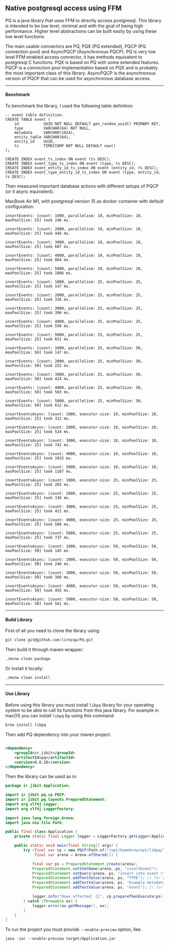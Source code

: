 ## Native postgresql access using FFM

PQ is a java library that uses FFM to directly access postgresql. This library is intended to be low level, minimal and
with the goal of being high performance. Higher level abstractions can be built easily by using these low level
functions.

The main usable connectors are PQ, PQX (PQ extended), PQCP (PQ connection pool) and AsyncPQCP (Asynchronous PQCP). PQ is
very low level FFM enabled access connector, it has methods equivalent to postgresql C functions. PQX is based on PQ
with some extended features. PQCP is a connection pool implementation based on PQX and is probably the most important
class of this library. AsyncPQCP is the asynchronous version of PQCP that can be used for asynchronous database access.

---

#### Benchmark

To benchmark the library, I used the following table definition:

```text
-- event table definition.
CREATE TABLE event (
    id           UUID NOT NULL DEFAULT gen_random_uuid() PRIMARY KEY,
    type         VARCHAR(64) NOT NULL,
    metadata     VARCHAR(1024),
    entity_table VARCHAR(64),
    entity_id    UUID,
    ts           TIMESTAMP NOT NULL DEFAULT now()
);

CREATE INDEX event_ts_index ON event (ts DESC);
CREATE INDEX event_type_ts_index ON event (type, ts DESC);
CREATE INDEX event_entity_id_ts_index ON event (entity_id, ts DESC);
CREATE INDEX event_type_entity_id_ts_index ON event (type, entity_id, ts DESC);
```

Then measured important database actions with different setups of PQCP (or it async equivalent).

MacBook Air M1, with postgresql version 15 as docker container with default configuration:

`insertEvents: [count: 1000, parallelism: 10, minPoolSize: 10, maxPoolSize: 25] took 246 ms.`

`insertEvents: [count: 2000, parallelism: 10, minPoolSize: 10, maxPoolSize: 25] took 446 ms.`

`insertEvents: [count: 3000, parallelism: 10, minPoolSize: 10, maxPoolSize: 25] took 687 ms.`

`insertEvents: [count: 4000, parallelism: 10, minPoolSize: 10, maxPoolSize: 25] took 864 ms.`

`insertEvents: [count: 5000, parallelism: 10, minPoolSize: 10, maxPoolSize: 25] took 1086 ms.`

`insertEvents: [count: 1000, parallelism: 25, minPoolSize: 25, maxPoolSize: 25] took 147 ms.`

`insertEvents: [count: 2000, parallelism: 25, minPoolSize: 25, maxPoolSize: 25] took 316 ms.`

`insertEvents: [count: 3000, parallelism: 25, minPoolSize: 25, maxPoolSize: 25] took 396 ms.`

`insertEvents: [count: 4000, parallelism: 25, minPoolSize: 25, maxPoolSize: 25] took 550 ms.`

`insertEvents: [count: 5000, parallelism: 25, minPoolSize: 25, maxPoolSize: 25] took 651 ms.`

`insertEvents: [count: 1000, parallelism: 25, minPoolSize: 50, maxPoolSize: 50] took 147 ms.`

`insertEvents: [count: 2000, parallelism: 25, minPoolSize: 50, maxPoolSize: 50] took 252 ms.`

`insertEvents: [count: 3000, parallelism: 25, minPoolSize: 50, maxPoolSize: 50] took 424 ms.`

`insertEvents: [count: 4000, parallelism: 25, minPoolSize: 50, maxPoolSize: 50] took 503 ms.`

`insertEvents: [count: 5000, parallelism: 25, minPoolSize: 50, maxPoolSize: 50] took 612 ms.`

`insertEventsAsync: [count: 1000, executor-size: 10, minPoolSize: 10, maxPoolSize: 25] took 312 ms.`

`insertEventsAsync: [count: 2000, executor-size: 10, minPoolSize: 10, maxPoolSize: 25] took 524 ms.`

`insertEventsAsync: [count: 3000, executor-size: 10, minPoolSize: 10, maxPoolSize: 25] took 741 ms.`

`insertEventsAsync: [count: 4000, executor-size: 10, minPoolSize: 10, maxPoolSize: 25] took 1015 ms.`

`insertEventsAsync: [count: 5000, executor-size: 10, minPoolSize: 10, maxPoolSize: 25] took 1187 ms.`

`insertEventsAsync: [count: 1000, executor-size: 25, minPoolSize: 25, maxPoolSize: 25] took 203 ms.`

`insertEventsAsync: [count: 2000, executor-size: 25, minPoolSize: 25, maxPoolSize: 25] took 338 ms.`

`insertEventsAsync: [count: 3000, executor-size: 25, minPoolSize: 25, maxPoolSize: 25] took 421 ms.`

`insertEventsAsync: [count: 4000, executor-size: 25, minPoolSize: 25, maxPoolSize: 25] took 580 ms.`

`insertEventsAsync: [count: 5000, executor-size: 25, minPoolSize: 25, maxPoolSize: 25] took 737 ms.`

`insertEventsAsync: [count: 1000, executor-size: 50, minPoolSize: 50, maxPoolSize: 50] took 145 ms.`

`insertEventsAsync: [count: 2000, executor-size: 50, minPoolSize: 50, maxPoolSize: 50] took 240 ms.`

`insertEventsAsync: [count: 3000, executor-size: 50, minPoolSize: 50, maxPoolSize: 50] took 360 ms.`

`insertEventsAsync: [count: 4000, executor-size: 50, minPoolSize: 50, maxPoolSize: 50] took 455 ms.`

`insertEventsAsync: [count: 5000, executor-size: 50, minPoolSize: 50, maxPoolSize: 50] took 561 ms.`

---

#### Build Library

First of all you need to clone the library using:

```markdown
git clone git@github.com:lirezap/PQ.git
```

Then build it through maven wrapper:

```markdown
./mvnw clean package
```

Or install it locally:

```markdown
./mvnw clean install
```

---

#### Use Library

Before using this library you must install `libpq` library for your operating system to be able to call its
functions from this java library. For example in macOS you can install `libpq` by using this command:

```markdown
brew install libpq
```

Then add PQ dependency into your maven project:

```xml

<dependency>
    <groupId>ir.jibit</groupId>
    <artifactId>pq</artifactId>
    <version>0.0.28</version>
</dependency>
```

Then the library can be used as in:

```java
package ir.jibit.Application;

import ir.jibit.pq.cp.PQCP;
import ir.jibit.pq.layouts.PreparedStatement;
import org.slf4j.Logger;
import org.slf4j.LoggerFactory;

import java.lang.foreign.Arena;
import java.nio.file.Path;

public final class Application {
    private static final Logger logger = LoggerFactory.getLogger(Application.class);

    public static void main(final String[] args) {
        try (final var cp = new PQCP(Path.of("/opt/homebrew/opt/libpq/lib/libpq.dylib"), "postgresql://user:pass@localhost:5432/db");
             final var arena = Arena.ofShared()) {

            final var ps = PreparedStatement.create(arena);
            PreparedStatement.setStmtName(arena, ps, "insertEvent");
            PreparedStatement.setQuery(arena, ps, "insert into event (type, metadata, entity_table, ts) values ($1, $2, $3, now());");
            PreparedStatement.addTextValue(arena, ps, "TYPE"); // for $1
            PreparedStatement.addTextValue(arena, ps, "Example metadata!"); // for $2
            PreparedStatement.addTextValue(arena, ps, "event"); // for $3

            logger.info("Rows affected: {}", cp.prepareThenExecute(ps));
        } catch (Throwable ex) {
            logger.error(ex.getMessage(), ex);
        }
    }
}
```

To run the project you must provide `--enable-preview` option, like:

```text
java -jar --enable-preview target/Application.jar
```
